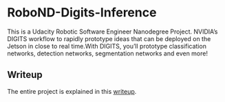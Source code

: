 # RoboND-Digits-Inference
This is a Udacity Robotic Software Engineer Nanodegree Project. 
NVIDIA’s DIGITS workflow to rapidly prototype ideas that can be deployed on the Jetson in close to real time.With DIGITS, you’ll prototype classification networks, detection networks, segmentation networks and even more!


## Writeup

The entire project is explained in this [writeup](https://github.com/Amay22/RoboND-Digits-Inference/blob/master/Robotic_Inference.pdf).
